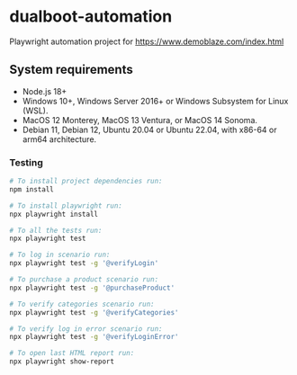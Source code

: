 # dualboot-automation
Playwright automation project for https://www.demoblaze.com/index.html

## System requirements
- Node.js 18+
- Windows 10+, Windows Server 2016+ or Windows Subsystem for Linux (WSL).
- MacOS 12 Monterey, MacOS 13 Ventura, or MacOS 14 Sonoma.
- Debian 11, Debian 12, Ubuntu 20.04 or Ubuntu 22.04, with x86-64 or arm64 architecture.

### Testing
```sh
# To install project dependencies run:
npm install
```

```sh
# To install playwright run:
npx playwright install
```

```sh
# To all the tests run:
npx playwright test
```

```sh
# To log in scenario run:
npx playwright test -g '@verifyLogin'
```

```sh
# To purchase a product scenario run:
npx playwright test -g '@purchaseProduct'
```

```sh
# To verify categories scenario run:
npx playwright test -g '@verifyCategories'
```

```sh
# To verify log in error scenario run:
npx playwright test -g '@verifyLoginError'
```

```sh
# To open last HTML report run:
npx playwright show-report
```